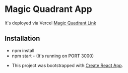 # Magic Quadrant App

It's deployed via Vercel [Magic Quadrant Link](https://magic-quadrant.vercel.app/)

## Installation

- npm install
- npm start - (It's running on PORT 3000) 

* This project was bootstrapped with [Create React App](https://github.com/facebook/create-react-app).
